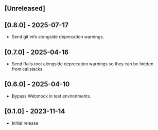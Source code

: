## [Unreleased]

## [0.8.0] - 2025-07-17

  - Send git info alongside deprecation warnings.

## [0.7.0] - 2025-04-16

  - Send Rails.root alongside deprecation warnings so they can be hidden from callstacks

## [0.6.0] - 2025-04-10

  - Bypass Webmock in test environments.

## [0.1.0] - 2023-11-14

- Initial release
